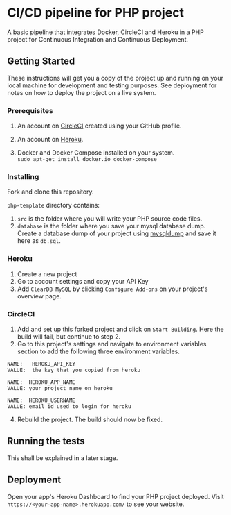 
# CI/CD pipeline for PHP project

A basic pipeline that integrates Docker, CircleCI and Heroku in a PHP project for Continuous Integration and Continuous Deployment.

## Getting Started

These instructions will get you a copy of the project up and running on your local machine for development and testing purposes. See deployment for notes on how to deploy the project on a live system.

### Prerequisites

1) An account on <a href="https://circleci.com/signup/">CircleCI</a> created using your GitHub profile.<br>

2) An account on <a href="https://signup.heroku.com/login">Heroku</a>.<br>

3) Docker and Docker Compose installed on your system.<br>
``` sudo apt-get install docker.io docker-compose ``` 

### Installing

Fork and clone this repository. <br>

```php-template``` directory contains:<br>
1) ```src``` is the folder where you will write your PHP source code files. <br>
2) ```database``` is the folder where you save your mysql database dump. Create a database dump of your project using <a href="https://dev.mysql.com/doc/refman/5.7/en/mysqldump.html">mysqldump</a> and save it here as ```db.sql```.<br>
<!--
3) ```.circleci``` is the folder which has the default configuration file for integrating your project with CircleCI. This file is enough to get your project up and running. You may have to later edit this file according to your project specific needs. <br>
4) ```Dockerfile``` is the file used by Docker to dockerize your project. This file is enough to get your project up and running. You may have to later edit this file according to your project specific needs.<br>
5) ```final-php.sh``` This file is enough to get your project up and running. You may have to later edit this file according to your project specific needs.
-->
### Heroku

1) Create a new project <br>
2) Go to account settings and copy your API Key <br>
3) Add ```ClearDB MySQL``` by clicking ```Configure Add-ons``` on your project's overview page.
### CircleCI

1) Add and set up this forked project and click on ```Start Building```. Here the build will fail, but continue to step 2. <br>
2) Go to this project's settings and navigate to environment variables section to add the following three environment variables. <br>

  ```
  NAME:   HEROKU_API_KEY  
  VALUE:  the key that you copied from heroku
                   
  NAME:  HEROKU_APP_NAME                
  VALUE: your project name on heroku
  
  NAME:  HEROKU_USERNAME               
  VALUE: email id used to login for heroku
```
4) Rebuild the project. The build should now be fixed.


## Running the tests

This shall be explained in a later stage.


## Deployment

Open your app's Heroku Dashboard to find your PHP project deployed. Visit ```https://<your-app-name>.herokuapp.com/``` to see your website. 
